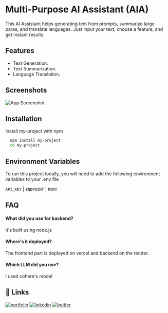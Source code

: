 
# Multi-Purpose AI Assistant (AIA)

This AI Assistant helps generating text from prompts, summarize large paras, and translate languages. Just input your text, choose a feature, and get instant results.


## Features

- Text Generation.
- Text Summarization.
- Language Translation.


## Screenshots

![App Screenshot](https://snipboard.io/7R1cJL.jpg)


## Installation

Install my-project with npm

```bash
  npm install my-project
  cd my-project
```
    
## Environment Variables

To run this project locally, you will need to add the following environment variables to your .env file

`API_KEY` | `ENDPOINT` | `PORT`


## FAQ

#### What did you use for backend?

It's built using node.js

#### Where's it deployed?

The frontend part is deployed on vercel and backend on the render.

#### Which LLM did you use?

I used cohere's model


## 🔗 Links
[![portfolio](https://img.shields.io/badge/my_portfolio-000?style=for-the-badge&logo=ko-fi&logoColor=white)](https://iamkuldeep.vercel.app/)
[![linkedin](https://img.shields.io/badge/linkedin-0A66C2?style=for-the-badge&logo=linkedin&logoColor=white)](https://www.linkedin.com/in/kuldeeep-yadav/)
[![twitter](https://img.shields.io/badge/twitter-1DA1F2?style=for-the-badge&logo=twitter&logoColor=white)](https://x.com/iamkuldeepY)

